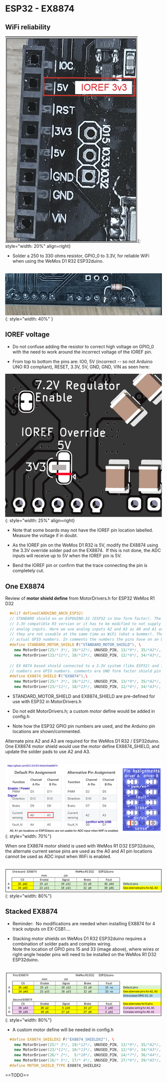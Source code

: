# ESP32 - EX8874

## WiFi reliability

![WeMos R1 D32 IOREF](/_static/images/esp32/wemos-ioref-label.png){: style="width: 20%" align=right}

- Solder a 250 to 330 ohms resistor, GPIO_0 to 3.3V, for reliable WiFi when using the WeMos D1 R32 ESP32duino.

&nbsp; &nbsp; &nbsp; &nbsp; ![WeMos R1 D32 resistor](/_static/images/esp32/resistor-io0.png){: style="width: 40%" }

## IOREF voltage

- Do not confuse adding the resistor to correct high voltage on GPIO_0 with the need to work around the incorrect voltage of the IOREF pin.

- From top to bottom the pins are: IO0, 5V (incorrect -- so not Arduino UNO R3 compliant), RESET, 3.3V, 5V, GND, GND, VIN as seen here:  

![EX8874 IOREF](/_static/images/esp32/ioref-override.png){: style="width: 25%" align=right}

- Note that some boards may not have the IOREF pin location labelled.  Measure the voltage if in doubt.

- As the IOREF pin on the WeMos D1 R32 is 5V, modify the EX8874 using the 3.3V override solder pad on the EX8874.  &nbsp;If this is not done, the ADC inputs will receive up to 5V when the IOREF pin is 5V.

- Bend the IOREF pin or confirm that the trace connecting the pin is completely cut.

## One EX8874

Review of **motor shield define** from MotorDrivers.h for ESP32 WeMos R1 D32

```cpp
  #elif defined(ARDUINO_ARCH_ESP32)  
  // STANDARD shield on an ESPDUINO-32 (ESP32 in Uno form factor). The shield must be eiter the  
  // 3.3V compatible R3 version or it has to be modified to not supply more than 3.3V to the  
  // analog inputs. Here we use analog inputs A2 and A3 as A0 and A1 are wired in a way so that  
  // they are not useable at the same time as WiFi (what a bummer). The numbers below are the  
  // actual GPIO numbers. In comments the numbers the pins have on an Uno.  
  #define STANDARD_MOTOR_SHIELD F("STANDARD_MOTOR_SHIELD"), \  
    new MotorDriver(25/* 3*/, 19/*12*/, UNUSED_PIN, 13/*9*/, 35/*A2*/, 0.70, 1500, UNUSED_PIN), \  
    new MotorDriver(23/*11*/, 18/*13*/, UNUSED_PIN, 12/*8*/, 34/*A3*/, 0.70, 1500, UNUSED_PIN)  

  // EX 8874 based shield connected to a 3.3V system (like ESP32) and 12bit (4096) ADC  
  // numbers are GPIO numbers. comments are UNO form factor shield pin numbers  
  #define EX8874_SHIELD F("EX8874"),\  
    new MotorDriver(25/* 3*/, 19/*12*/, UNUSED_PIN, 13/*9*/, 35/*A2*/, 1.27, 5000, 36 /*A4*/), \  
    new MotorDriver(23/*11*/, 18/*13*/, UNUSED_PIN, 12/*8*/, 34/*A3*/, 1.27, 5000, 39 /*A5*/)  
```

- STANDARD_MOTOR_SHIELD and EX8874_SHIELD are pre-defined for use with ESP32 in MotorDrivers.h  

- Do not edit MotorDrivers.h; a custom motor define would be added in config.h  

- Note how the ESP32 GPIO pin numbers are used, and the Arduino pin locations are shown/commented.

Alternate pins A2 and A3 are required for the WeMos D1 R32 / ESP32duino.  
One EX8874 motor shield would use the motor define EX8874_SHIELD, and update the solder pads to use A2 and A3.

&nbsp; &nbsp; &nbsp; &nbsp; ![EX8874 WeMos R1 D32 pins](/_static/images/esp32/esp32duino-ex8874-x1.png){: style="width: 70%"}

When one EX8874 motor shield is used with WeMos R1 D32 ESP32duino, the alternate current sense pins are used as the A0 and A1 pin locations cannot be used as ADC input when WiFi is enabled.

&nbsp; &nbsp; &nbsp; &nbsp; ![EX8874 WeMos R1 D32 table](/_static/images/esp32/esp32duino-ex8874-x1b.png){: style="width: 80%"}

## Stacked EX8874

- Reminder:  &nbsp;No modifications are needed when installing EX8874 for 4 track outputs on EX-CSB1....  

- Stacking motor shields on WeMos D1 R32 ESP32duino requires a combination of solder pads and complex wiring.  
  Note the location of GPIO pins 15 and 33 (image above), where wires or right-angle header pins will need to be installed on the WeMos R1 D32 ESP32duino.

&nbsp; &nbsp; &nbsp; &nbsp; ![EX8874 WeMos R1 D32 table](/_static/images/esp32/esp32duino-ex8874-x2b.png){: style="width: 80%"}

- A custom motor define will be needed in config.h

```cpp
  #define EX8874_SHIELDX2 F("EX8874_SHIELDX2"), \  
    new MotorDriver(25/* 3*/, 19/*12*/, UNUSED_PIN, 13/*9*/, 35/*A2*/, 1.52, 5000, 15), \  
    new MotorDriver(23/*11*/, 18/*13*/, UNUSED_PIN, 12/*8*/, 34/*A3*/, 1.52, 5000, 32), \  
    new MotorDriver(26/* 2*/,  5/*10*/, UNUSED_PIN, 14/*7*/, 36/*A4*/, 1.52, 5000, 2 /*A0*/), \  
    new MotorDriver(16/* 5*/, 17/* 4*/, UNUSED_PIN, 27/*6*/, 39/*A5*/, 1.52, 5000, 4 /*A1*/)  
  #define MOTOR_SHIELD_TYPE EX8874_SHIELDX2
```

==TODO==
